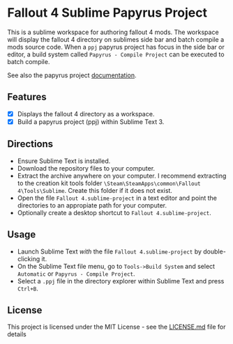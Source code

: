 # Fallout 4 Sublime Papyrus Project
This is a sublime workspace for authoring fallout 4 mods. The workspace will display the fallout 4 directory on sublimes side bar and batch compile a mods source code. 
When a `ppj` papyrus project has focus in the side bar or editor, a build system called `Papyrus - Compile Project` can be executed to batch compile.

See also the papyrus project [documentation](http://www.creationkit.com/fallout4/index.php?title=Papyrus_Projects).

## Features
- [x] Displays the fallout 4 directory as a workspace.
- [x] Build a papyrus project (ppj) within Sublime Text 3.

## Directions
* Ensure Sublime Text is installed.
* Download the repository files to your computer.
* Extract the archive anywhere on your computer. 
I recommend extracting to the creation kit tools folder `\Steam\SteamApps\common\Fallout 4\Tools\Sublime`.
Create this folder if it does not exist.
* Open the file `Fallout 4.sublime-project` in a text editor and point the directories to an appropiate path for your computer.
* Optionally create a desktop shortcut to `Fallout 4.sublime-project`.

## Usage
* Launch Sublime Text *with* the file `Fallout 4.sublime-project` by double-clicking it.
* On the Sublime Text file menu, go to `Tools->Build System` and select `Automatic` or `Papyrus - Compile Project`.
* Select a `.ppj` file in the directory explorer within Sublime Text and press `Ctrl+B`.

## License
This project is licensed under the MIT License - see the [LICENSE.md](LICENSE.md) file for details
